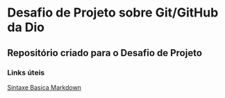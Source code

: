 # Desafio de Projeto sobre Git/GitHub da Dio
## Repositório criado para o Desafio de Projeto

### Links úteis
[Sintaxe Basica Markdown](https://www.markdownguide.org/basic-syntax/)
